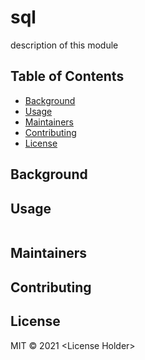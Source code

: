 # sql

description of this module

## Table of Contents

- [Background](#background)
- [Usage](#usage)
- [Maintainers](#maintainers)
- [Contributing](#contributing)
- [License](#license)

## Background

## Usage

```
```

## Maintainers

## Contributing

## License

MIT © 2021 &lt;License Holder&gt;
